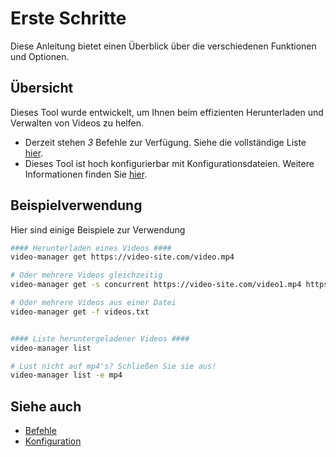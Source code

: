 <!-- markdownlint-disable MD033 -->

# Erste Schritte

Diese Anleitung bietet einen Überblick über die verschiedenen Funktionen und Optionen.

<!-- ## Inhaltsverzeichnis -->

<!--toc:start-->
<!-- - [Erste Schritte](#erste-schritte) -->
<!--   - [Inhaltsverzeichnis](#inhaltsverzeichnis) -->
<!--   - [Übersicht](#übersicht) -->
<!--   - [Beispielverwendung](#beispielverwendung) -->
<!--   - [Siehe auch](#siehe-auch) -->
<!--toc:end-->

## Übersicht

Dieses Tool wurde entwickelt, um Ihnen beim effizienten Herunterladen und Verwalten von Videos zu helfen.

* Derzeit stehen _3_ Befehle zur Verfügung. Siehe die vollständige Liste [hier](./commands/index.md).
* Dieses Tool ist hoch konfigurierbar mit Konfigurationsdateien. Weitere Informationen finden Sie [hier](./configuration.md).

## Beispielverwendung

Hier sind einige Beispiele zur Verwendung

```sh
#### Herunterladen eines Videos ####
video-manager get https://video-site.com/video.mp4

# Oder mehrere Videos gleichzeitig
video-manager get -s concurrent https://video-site.com/video1.mp4 https://video-site.com/video2.mp4

# Oder mehrere Videos aus einer Datei
video-manager get -f videos.txt


#### Liste heruntergeladener Videos ####
video-manager list

# Lust nicht auf mp4's? Schließen Sie sie aus!
video-manager list -e mp4
```

## Siehe auch

* [Befehle](./commands/index.md)
* [Konfiguration](./configuration.md)
